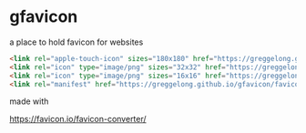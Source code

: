 # gfavicon
a place to hold favicon for websites


```html
<link rel="apple-touch-icon" sizes="180x180" href="https://greggelong.github.io/gfavicon/favicon/apple-touch-icon.png">
<link rel="icon" type="image/png" sizes="32x32" href="https://greggelong.github.io/gfavicon/favicon/favicon-32x32.png">
<link rel="icon" type="image/png" sizes="16x16" href="https://greggelong.github.io/gfavicon/favicon/favicon-16x16.png">
<link rel="manifest" href="https://greggelong.github.io/gfavicon/favicon/site.webmanifest">


```

made with 

https://favicon.io/favicon-converter/
